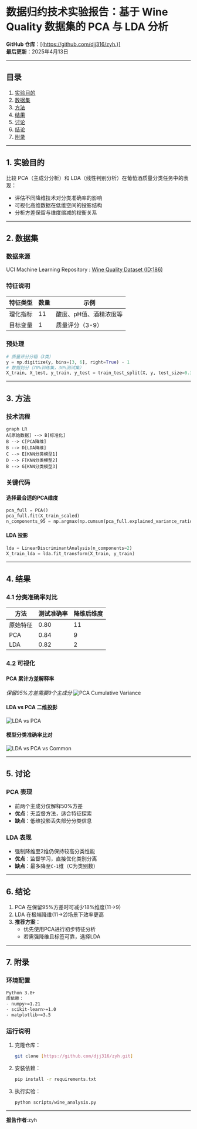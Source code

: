 # 数据归约技术实验报告：基于 Wine Quality 数据集的 PCA 与 LDA 分析

**GitHub 仓库**：[(https://github.com/djj316/zyh.)]  
**最后更新**：2025年4月13日  

---

## 目录
1. [实验目的](#1-实验目的)  
2. [数据集](#2-数据集)  
3. [方法](#3-方法)  
4. [结果](#4-结果)  
5. [讨论](#5-讨论)  
6. [结论](#6-结论)  
7. [附录](#7-附录)  

---

## 1. 实验目的
比较 PCA（主成分分析）和 LDA（线性判别分析）在葡萄酒质量分类任务中的表现：
- 评估不同降维技术对分类准确率的影响  
- 可视化高维数据在低维空间的投影结构  
- 分析方差保留与维度缩减的权衡关系  

---

## 2. 数据集
### 数据来源
UCI Machine Learning Repository : [Wine Quality Dataset (ID:186)](https://archive.ics.uci.edu/ml/datasets/Wine+Quality)

### 特征说明
| 特征类型       | 数量 | 示例                  |
|----------------|------|-----------------------|
| 理化指标       | 11   | 酸度、pH值、酒精浓度等 |
| 目标变量       | 1    | 质量评分（3-9）       |

### 预处理
```python
# 质量评分分箱（3类）
y = np.digitize(y, bins=[3, 6], right=True) - 1
# 数据划分（70%训练集，30%测试集）
X_train, X_test, y_train, y_test = train_test_split(X, y, test_size=0.3, random_state=42)
```
---

## 3. 方法
### 技术流程
```mermaid
graph LR
A[原始数据] --> B[标准化]
B --> C[PCA降维]
B --> D[LDA降维]
C --> E[KNN分类模型1]
D --> F[KNN分类模型2]
B --> G[KNN分类模型3]
```

### 关键代码
#### 选择最合适的PCA维度
```python
pca_full = PCA()
pca_full.fit(X_train_scaled)
n_components_95 = np.argmax(np.cumsum(pca_full.explained_variance_ratio_) >= 0.95) + 1
```

#### LDA 投影
```python
lda = LinearDiscriminantAnalysis(n_components=2)
X_train_lda = lda.fit_transform(X_train, y_train)
```
---

## 4. 结果
### 4.1 分类准确率对比
| 方法       | 测试准确率 | 降维后维度 |
|------------|------------|------------|
| 原始特征    | 0.80       | 11         |
| PCA        | 0.84       | 9          |
| LDA        | 0.82       | 2          |

### 4.2 可视化
#### PCA 累计方差解释率
*保留95%方差需要9个主成分* 
![PCA Cumulative Variance](./PCA累计解释方差图%20.png) 

#### LDA vs PCA 二维投影
![LDA vs PCA](./LDA与PCA投影可视化%20.png)  

#### 模型分类准确率比对
![LDA vs PCA vs Common](./模型准确率对比.png) 

---

## 5. 讨论
### PCA 表现
- 前两个主成分仅解释50%方差  
- **优点**：无监督方法，适合特征探索  
- **缺点**：低维投影丢失部分分类信息  

### LDA 表现
- 强制降维至2维仍保持较高分类性能  
- **优点**：监督学习，直接优化类别分离  
- **缺点**：最多降至`C-1`维（C为类别数）  

---

## 6. 结论
1. PCA 在保留95%方差时可减少18%维度(11→9) 
2. LDA 在极端降维(11→2)场景下效率更高  
3. **推荐方案**：  
   - 优先使用PCA进行初步特征分析  
   - 若需强降维且标签可靠，选择LDA  
---

## 7. 附录
### 环境配置
```bash
Python 3.8+  
库依赖：  
- numpy>=1.21  
- scikit-learn>=1.0  
- matplotlib>=3.5  
```

### 运行说明
1. 克隆仓库：
   ```bash
   git clone [https://github.com/djj316/zyh.git]
   ```
2. 安装依赖：
   ```bash
   pip install -r requirements.txt
   ```
3. 执行实验：
   ```bash
   python scripts/wine_analysis.py
   ```

---

**报告作者**:zyh 

